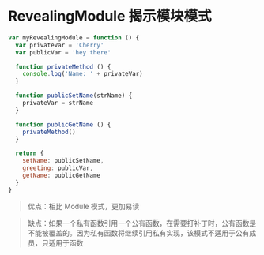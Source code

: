 # RevealingModule 揭示模块模式

```js
var myRevealingModule = function () {
  var privateVar = 'Cherry'
  var publicVar = 'hey there'

  function privateMethod () {
    console.log('Name: ' + privateVar)
  }

  function publicSetName(strName) {
    privateVar = strName
  }

  function publicGetName () {
    privateMethod()
  }

  return {
    setName: publicSetName,
    greeting: publicVar,
    getName: publicGetName
  }
}
```

> 优点：相比 Module 模式，更加易读

> 缺点：如果一个私有函数引用一个公有函数，在需要打补丁时，公有函数是不能被覆盖的。因为私有函数将继续引用私有实现，该模式不适用于公有成员，只适用于函数
